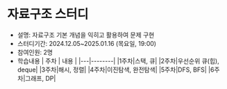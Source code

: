 # 자료구조 스터디

- 설명: 자료구조 기본 개념을 익히고 활용하여 문제 구현
- 스터디기간: 2024.12.05~2025.01.16 (목요일, 19:00)
- 참여인원: 2명
- 학습내용
  | 주차 | 내용 |
  |---|--------|
  |1주차|스택, 큐|
  |2주차|우선순위 큐(힙), deque|
  |3주차|해시, 정렬|
  |4주차|이진탐색, 완전탐색|
  |5주차|DFS, BFS|
  |6주차|그래프, DP|
